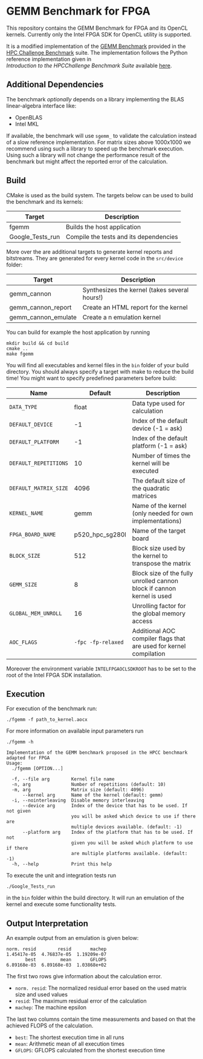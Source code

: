 # GEMM Benchmark for FPGA

This repository contains the GEMM Benchmark for FPGA and its OpenCL kernels.
Currently only the  Intel FPGA SDK for OpenCL utility is supported.

It is a modified implementation of the
[GEMM Benchmark](http://www.netlib.org/parkbench/html/matrix-kernels.html)
provided in the [HPC Challenge Benchmark](https://icl.utk.edu/hpcc/) suite.
The implementation follows the Python reference implementation given in  
_Introduction to the HPCChallenge Benchmark Suite_ available
[here](http://icl.cs.utk.edu/news_pub/submissions/hpcc-challenge-intro.pdf).

## Additional Dependencies

The benchmark *optionally* depends on a library implementing the BLAS linear-algebra interface like:

- OpenBLAS
- Intel MKL

If available, the benchmark will use `sgemm_` to validate the calculation instead of a slow reference implementation.
For matrix sizes above 1000x1000 we recommend using such a library to speed up the benchmark execution. 
Using such a library will not change the performance result of the benchmark but might affect the reported error of the calculation.

## Build

CMake is used as the build system.
The targets below can be used to build the benchmark and its kernels:

 |  Target  | Description                                    |
 | -------- | ---------------------------------------------- |
 | fgemm    | Builds the host application                    |
 | Google_Tests_run| Compile the tests and its dependencies  |
 
 More over the are additional targets to generate kernel reports and bitstreams.
 They are generated for every kernel code in the `src/device` folder:
 
  |  Target  | Description                                    |
  | -------- | ---------------------------------------------- |
  | gemm_cannon          | Synthesizes the kernel (takes several hours!)  |
  | gemm_cannon_report   | Create an HTML report for the kernel    |
  | gemm_cannon_emulate  | Create a n emulation kernel             |
 
 You can build for example the host application by running
 
    mkdir build && cd build
    cmake ..
    make fgemm

You will find all executables and kernel files in the `bin`
folder of your build directory.
You should always specify a target with make to reduce the build time!
You might want to specify predefined parameters before build:

Name             | Default     | Description                          |
---------------- |-------------|--------------------------------------|
 `DATA_TYPE`     | float       | Data type used for calculation       |
`DEFAULT_DEVICE` | -1          | Index of the default device (-1 = ask) |
`DEFAULT_PLATFORM`| -1          | Index of the default platform (-1 = ask) |
`DEFAULT_REPETITIONS`| 10          | Number of times the kernel will be executed |
`DEFAULT_MATRIX_SIZE` | 4096      | The default size of the quadratic matrices |
`KERNEL_NAME`| gemm | Name of the kernel (only needed for own implementations) |
`FPGA_BOARD_NAME`| p520_hpc_sg280l | Name of the target board |
`BLOCK_SIZE`    | 512          | Block size used by the kernel to transpose the matrix |
`GEMM_SIZE`    | 8             | Block size of the fully unrolled cannon block if cannon kernel is used |
`GLOBAL_MEM_UNROLL`| 16        | Unrolling factor for the global memory access |
`AOC_FLAGS`| `-fpc -fp-relaxed` | Additional AOC compiler flags that are used for kernel compilation |

Moreover the environment variable `INTELFPGAOCLSDKROOT` has to be set to the root
of the Intel FPGA SDK installation.

## Execution

For execution of the benchmark run:

    ./fgemm -f path_to_kernel.aocx
    
For more information on available input parameters run

    ./fgemm -h
    
    Implementation of the GEMM benchmark proposed in the HPCC benchmark adapted for FPGA
    Usage:
      ./fgemm [OPTION...]
    
      -f, --file arg        Kernel file name
      -n, arg               Number of repetitions (default: 10)
      -m, arg               Matrix size (default: 4096)
          --kernel arg      Name of the kernel (default: gemm)
      -i, --nointerleaving  Disable memory interleaving
          --device arg      Index of the device that has to be used. If not given
                            you will be asked which device to use if there are
                            multiple devices available. (default: -1)
          --platform arg    Index of the platform that has to be used. If not
                            given you will be asked which platform to use if there
                            are multiple platforms available. (default: -1)
      -h, --help            Print this help
    
To execute the unit and integration tests run

    ./Google_Tests_run
    
in the `bin` folder within the build directory.
It will run an emulation of the kernel and execute some functionality tests.

## Output Interpretation

An example output from an emulation is given below:

    norm. resid        resid       machep
    1.45417e-05  4.76837e-05  1.19209e-07
           best         mean       GFLOPS
    6.89168e-03  6.89168e-03  1.03868e+02

The first two rows give information about the calculation error.

- `norm. resid`: The normalized residual error based on the used matrix size and used values
- `resid`: The maximum residual error of the calculation
- `machep`: The machine epsilon

The last two columns contain the time measurements and based on that the achieved FLOPS
of the calculation.

- `best`: The shortest execution time in all runs
- `mean`: Arithmetic mean of all execution times
- `GFLOPS`: GFLOPS calculated from the shortest execution time
